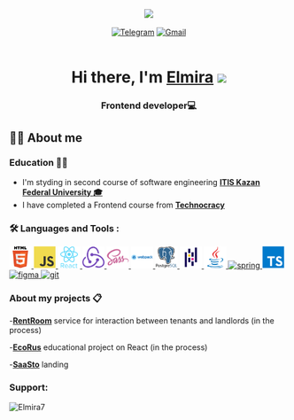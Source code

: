 <div id="header" align="center">
  <img src="https://media.giphy.com/media/paTz7UZbPfTZFRYnnB/giphy.gif" width="200"/>
  
<a href='https://t.me/elmiraculous' target="_blank">![Telegram](https://img.shields.io/badge/Telegram-2CA5E0?style=for-the-badge&logo=telegram&logoColor=white)</a>
<a href="mailto:gilfanova-03@inbox.ru" target="blank">![Gmail](https://img.shields.io/badge/Gmail-D14836?style=for-the-badge&logo=gmail&logoColor=white)</a>
  <br>
 <img src="https://komarev.com/ghpvc/?username=your-github-username&style=flat-square&color=blue" alt=""/>

</div>





<h1 align="center">Hi there, I'm <a href="" target="_blank">Elmira</a> 
<img src="https://github.com/blackcater/blackcater/raw/main/images/Hi.gif" height="32"/></h1>
<h3 align="center">Frontend developer💻</h3>




  ## :woman_technologist: About me
 
### Education 	:man_student:
- I'm styding in second course of software engineering **<a href='https://kpfu.ru/itis' target="_blank">ITIS Kazan Federal University :mortar_board:</a>**
- I have completed a Frontend course from  **<a href="https://technokratos.com/agona?ysclid=lixqn4g3im930901433">Technocracy</a>**
<!-- ### BIO :notebook:	 -->


### :hammer_and_wrench: Languages and Tools :
<p align="left">
  <a href="https://www.w3.org/html/" target="_blank" rel="noreferrer"> <img src="https://raw.githubusercontent.com/devicons/devicon/master/icons/html5/html5-original-wordmark.svg" alt="html5" width="40" height="40"/> </a> <a href="https://developer.mozilla.org/en-US/docs/Web/JavaScript" target="_blank" rel="noreferrer"> <img src="https://raw.githubusercontent.com/devicons/devicon/master/icons/javascript/javascript-original.svg" alt="javascript" width="40" height="40"/> </a>  <a href="https://reactjs.org/" target="_blank" rel="noreferrer"> <img src="https://raw.githubusercontent.com/devicons/devicon/master/icons/react/react-original-wordmark.svg" alt="react" width="40" height="40"/> </a> <a href="https://redux.js.org" target="_blank" rel="noreferrer"> <img src="https://raw.githubusercontent.com/devicons/devicon/master/icons/redux/redux-original.svg" alt="redux" width="40" height="40"/> </a> <a href="https://sass-lang.com" target="_blank" rel="noreferrer"> <img src="https://raw.githubusercontent.com/devicons/devicon/master/icons/sass/sass-original.svg" alt="sass" width="40" height="40"/> </a> <a href="https://webpack.js.org" target="_blank" rel="noreferrer"> <img src="https://raw.githubusercontent.com/devicons/devicon/d00d0969292a6569d45b06d3f350f463a0107b0d/icons/webpack/webpack-original-wordmark.svg" alt="webpack" width="40" height="40"/> </a>  <a href="https://www.postgresql.org" target="_blank" rel="noreferrer"> <img src="https://raw.githubusercontent.com/devicons/devicon/master/icons/postgresql/postgresql-original-wordmark.svg" alt="postgresql" width="40" height="40"/> </a>  <a href="https://pandas.pydata.org/" target="_blank" rel="noreferrer"> <img src="https://raw.githubusercontent.com/devicons/devicon/2ae2a900d2f041da66e950e4d48052658d850630/icons/pandas/pandas-original.svg" alt="pandas" width="40" height="40"/> </a>    <a href="https://www.java.com" target="_blank" rel="noreferrer"> <img src="https://raw.githubusercontent.com/devicons/devicon/master/icons/java/java-original.svg" alt="java" width="40" height="40"/> </a> <a href="https://spring.io/" target="_blank" rel="noreferrer"> <img src="https://www.vectorlogo.zone/logos/springio/springio-icon.svg" alt="spring" width="40" height="40"/> </a> <a href="https://www.typescriptlang.org/" target="_blank" rel="noreferrer"> <img src="https://raw.githubusercontent.com/devicons/devicon/master/icons/typescript/typescript-original.svg" alt="typescript" width="40" height="40"/> </a> <a href="https://www.figma.com/" target="_blank" rel="noreferrer"> <img src="https://www.vectorlogo.zone/logos/figma/figma-icon.svg" alt="figma" width="40" height="40"/> </a>
  <a href="https://git-scm.com/" target="_blank" rel="noreferrer"> <img src="https://www.vectorlogo.zone/logos/git-scm/git-scm-icon.svg" alt="git" width="40" height="40"/> </a> 
</p>



### About my projects :clipboard:
-**<a href="https://github.com/Elmira7/rentroom">RentRoom</a>** service for interaction between tenants and landlords (in the process)

-**<a href="https://github.com/Elmira7/react-project">EcoRus</a>** educational project on React (in the process)

-**<a href="https://github.com/Elmira7/Frontend">SaaSto</a>** landing



<!--  
 

**Elmira7/Elmira7** is a ✨ _special_ ✨ repository because its `README.md` (this file) appears on your GitHub profile.

Here are some ideas to get you started:

- 🔭 I’m currently working on ...
- 🌱 I’m currently learning ...
- 👯 I’m looking to collaborate on ...
- 🤔 I’m looking for help with ...
- 💬 Ask me about ...
- 📫 How to reach me: ...
- 😄 Pronouns: ...
- ⚡ Fun fact: ...
 -->
 ### Support:
<p><a href="https://www.buymeacoffee.com/Elmira7"> <img align="left" src="https://cdn.buymeacoffee.com/buttons/v2/default-yellow.png" height="50" width="210" alt="Elmira7" /></a></p><br><br>
